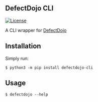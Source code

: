 ## DefectDojo CLI
[![License](https://img.shields.io/badge/license-MIT-_red.svg)](https://opensource.org/licenses/MIT)

A CLI wrapper for [DefectDojo](https://github.com/DefectDojo/django-DefectDojo)

## Installation

Simply run:
```
$ python3 -m pip install defectdojo-cli
```

## Usage

```
$ defectdojo --help
```
